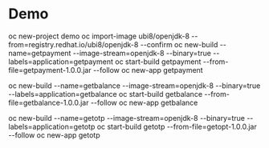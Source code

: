 # Demo

oc new-project demo
oc import-image ubi8/openjdk-8 --from=registry.redhat.io/ubi8/openjdk-8 --confirm
oc new-build --name=getpayment --image-stream=openjdk-8 --binary=true --labels=application=getpayment
oc start-build getpayment --from-file=getpayment-1.0.0.jar --follow
oc new-app getpayment

oc new-build --name=getbalance --image-stream=openjdk-8 --binary=true --labels=application=getbalance
oc start-build getbalance --from-file=getbalance-1.0.0.jar --follow
oc new-app getbalance

oc new-build --name=getotp --image-stream=openjdk-8 --binary=true --labels=application=getotp
oc start-build getotp --from-file=getopt-1.0.0.jar --follow
oc new-app getotp

